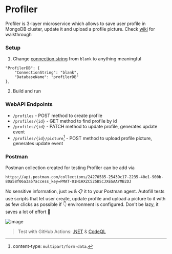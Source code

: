# Profiler
Profiler is 3-layer microservice which allows to save user profile in MongoDB cluster, update it and upload a profile picture. Check [wiki](https://github.com/LexKutler/Profiler/wiki) for walkthrough

### Setup
1. Change [connection string](https://github.com/LexKutler/Profiler/blob/538f6daac69e12993f79c7204f1bbb309e9b2af7/ProfilerWebAPI/appsettings.json#LL10C6-L10C22) from `blank` to anything meaningful
```
"ProfilerDB": {
	"ConnectionString": "blank",
	"DatabaseName": "profilerDB"
},
```
2. Build and run

### WebAPI Endpoints
- `/profiles` - POST method to create profile
- `/profiles/{id}` - GET method to find profile by id
- `/profiles/{id}` - PATCH method to update profile, generates update event
- `/profiles/{id}/picture`[^1] - POST method to upload profile picture, generates update event

### Postman
Postman collection created for testing Profiler can be add via 
```
https://api.postman.com/collections/24270585-25439c17-2235-40e1-900b-80a58f06a3a5?access_key=PMAT-01H1HXZC525BSCJXEGAAYMB2DJ
``` 
No sensitive information, just ✂️ & 📋 it to your Postman agent. Autofill tests use scripts that let user create, update profile and upload a picture to it with as few clicks as possible if 👇 environment is configured. Don't be lazy, it saves a lot of effort 🙂
>
![image](https://github.com/LexKutler/Profiler/assets/68227124/f1527635-9f65-4499-a1fd-b198838a4e25)


[^1]: content-type: `multipart/form-data`.

> Test with GitHub Actions: [.NET](https://github.com/LexKutler/Profiler/blob/master/.github/workflows/dotnet.yml) & [CodeQL](https://github.com/LexKutler/Profiler/blob/master/.github/workflows/codeql.yml)
